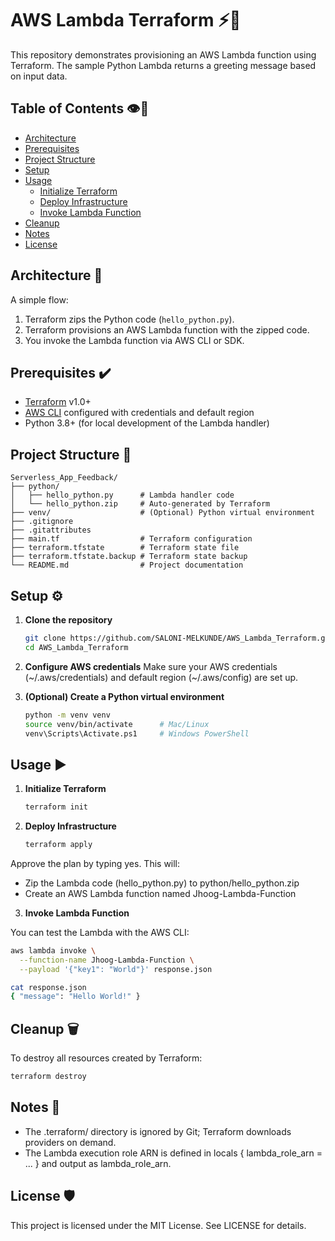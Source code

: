 # AWS Lambda Terraform ⚡🧱

This repository demonstrates provisioning an AWS Lambda function using Terraform. The sample Python Lambda returns a greeting message based on input data.

## Table of Contents 👁️📌

- [Architecture](#architecture)
- [Prerequisites](#prerequisites)
- [Project Structure](#project-structure)
- [Setup](#setup)
- [Usage](#usage)
  - [Initialize Terraform](#initialize-terraform)
  - [Deploy Infrastructure](#deploy-infrastructure)
  - [Invoke Lambda Function](#invoke-lambda-function)
- [Cleanup](#cleanup)
- [Notes](#notes)
- [License](#license)



## Architecture 📐

A simple flow:

1. Terraform zips the Python code (`hello_python.py`).
2. Terraform provisions an AWS Lambda function with the zipped code.
3. You invoke the Lambda function via AWS CLI or SDK.



## Prerequisites ✔️

- [Terraform](https://www.terraform.io/downloads.html) v1.0+
- [AWS CLI](https://aws.amazon.com/cli/) configured with credentials and default region
- Python 3.8+ (for local development of the Lambda handler)



## Project Structure 📂

```text
Serverless_App_Feedback/
├── python/
│   ├── hello_python.py      # Lambda handler code
│   └── hello_python.zip     # Auto-generated by Terraform
├── venv/                    # (Optional) Python virtual environment
├── .gitignore
├── .gitattributes
├── main.tf                  # Terraform configuration
├── terraform.tfstate        # Terraform state file
├── terraform.tfstate.backup # Terraform state backup
└── README.md                # Project documentation
```

## Setup ⚙️

1. **Clone the repository**
   ```bash
   git clone https://github.com/SALONI-MELKUNDE/AWS_Lambda_Terraform.git
   cd AWS_Lambda_Terraform
   ```
2. **Configure AWS credentials**
   Make sure your AWS credentials (~/.aws/credentials) and default region (~/.aws/config) are set up.

3. **(Optional) Create a Python virtual environment**
   ```bash
   python -m venv venv
   source venv/bin/activate      # Mac/Linux
   venv\Scripts\Activate.ps1     # Windows PowerShell
   ```


## Usage ▶️

1. **Initialize Terraform**

   ```bash
   terraform init
   ```
3. **Deploy Infrastructure**

   ```bash
   terraform apply
   ```
  Approve the plan by typing yes. This will:
- Zip the Lambda code (hello_python.py) to python/hello_python.zip
- Create an AWS Lambda function named Jhoog-Lambda-Function

3. **Invoke Lambda Function**
 
You can test the Lambda with the AWS CLI:

```bash
aws lambda invoke \
  --function-name Jhoog-Lambda-Function \
  --payload '{"key1": "World"}' response.json

cat response.json
{ "message": "Hello World!" }
```


## Cleanup 🗑️

To destroy all resources created by Terraform:

```bash
terraform destroy
```

## Notes 📝
 
- The .terraform/ directory is ignored by Git; Terraform downloads providers on demand.
- The Lambda execution role ARN is defined in locals { lambda_role_arn = ... } and output as lambda_role_arn.


## License 🛡️

This project is licensed under the MIT License. See LICENSE for details.



   


